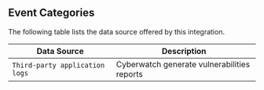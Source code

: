 
## Event Categories


The following table lists the data source offered by this integration.

| Data Source | Description                          |
| ----------- | ------------------------------------ |
| `Third-party application logs` | Cyberwatch generate vulnerabilities reports |









